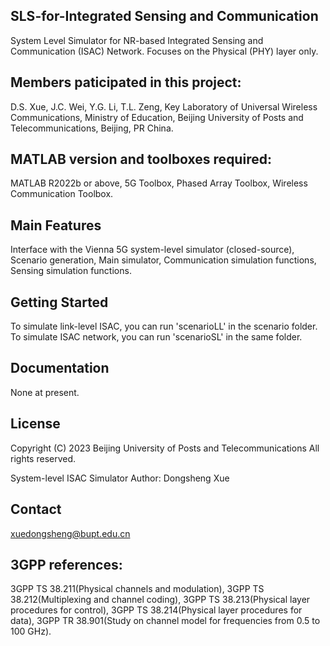 ## SLS-for-Integrated Sensing and Communication
System Level Simulator for NR-based Integrated Sensing and Communication (ISAC) Network.
Focuses on the Physical (PHY) layer only.

## Members paticipated in this project:
D.S. Xue, J.C. Wei, Y.G. Li, T.L. Zeng, 
Key Laboratory of Universal Wireless Communications, Ministry of Education,
Beijing University of Posts and Telecommunications,
Beijing, PR China.


## MATLAB version and toolboxes required: 
MATLAB R2022b or above,
5G Toolbox, Phased Array Toolbox, Wireless Communication Toolbox.


## Main Features
Interface with the Vienna 5G system-level simulator (closed-source),
Scenario generation,
Main simulator,
Communication simulation functions,
Sensing simulation functions.

## Getting Started
To simulate link-level ISAC, you can run 'scenarioLL' in the scenario folder. To simulate ISAC network, you can run 'scenarioSL' in the same folder.


## Documentation
None at present.


## License
Copyright (C) 2023 Beijing University of Posts and Telecommunications
All rights reserved.

System-level ISAC Simulator
Author: Dongsheng Xue


## Contact
xuedongsheng@bupt.edu.cn


## 3GPP references:
3GPP TS 38.211(Physical channels and modulation), 
3GPP TS 38.212(Multiplexing and channel coding), 
3GPP TS 38.213(Physical layer procedures for control), 
3GPP TS 38.214(Physical layer procedures for data), 
3GPP TR 38.901(Study on channel model for frequencies from 0.5 to 100 GHz).
